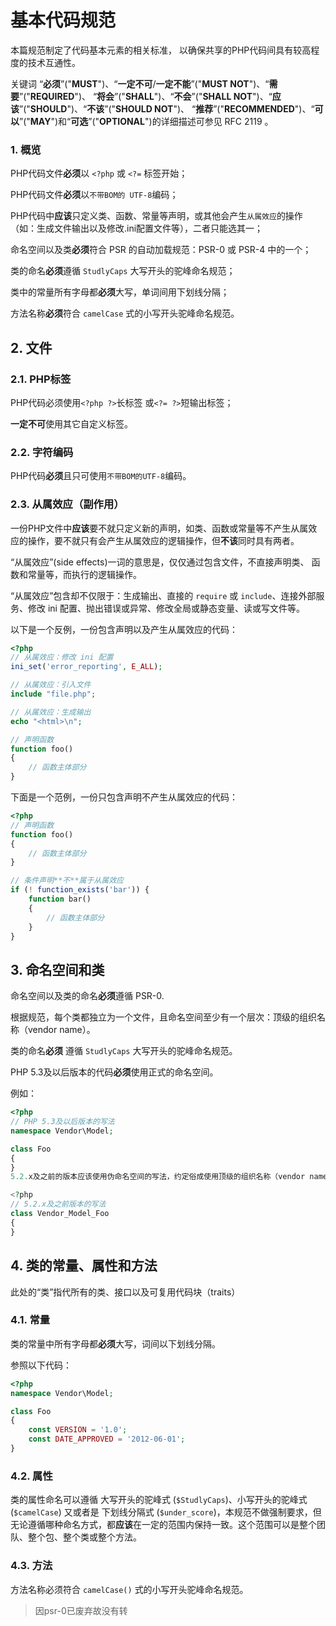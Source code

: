 # 基本代码规范

本篇规范制定了代码基本元素的相关标准，
以确保共享的PHP代码间具有较高程度的技术互通性。

关键词 “**必须**”("**MUST**")、“**一定不可**/**一定不能**”("**MUST NOT**")、“**需要**”("**REQUIRED**")、
“**将会**”("**SHALL**")、“**不会**”("**SHALL NOT**")、“**应该**”("**SHOULD**")、“**不该**”("**SHOULD NOT**")、
“**推荐**”("**RECOMMENDED**")、“**可以**”("**MAY**")和“**可选**”("**OPTIONAL**")的详细描述可参见 RFC 2119 。

### 1. 概览

PHP代码文件**必须**以 `<?php` 或 `<?=` 标签开始；

PHP代码文件**必须**以`不带BOM的 UTF-8`编码；

PHP代码中**应该**只定义类、函数、常量等声明，或其他会产生`从属效应`的操作（如：生成文件输出以及修改.ini配置文件等），二者只能选其一；

命名空间以及类**必须**符合 PSR 的自动加载规范：PSR-0 或 PSR-4 中的一个；

类的命名**必须**遵循 `StudlyCaps` 大写开头的驼峰命名规范；

类中的常量所有字母都**必须**大写，单词间用下划线分隔；

方法名称**必须**符合 `camelCase` 式的小写开头驼峰命名规范。


## 2. 文件

### 2.1. PHP标签

PHP代码必须使用`<?php ?>`长标签 或`<?= ?>`短输出标签；

**一定不可**使用其它自定义标签。

### 2.2. 字符编码

PHP代码**必须**且只可使用`不带BOM的UTF-8`编码。

### 2.3. 从属效应（副作用）

一份PHP文件中**应该**要不就只定义新的声明，如类、函数或常量等不产生从属效应的操作，要不就只有会产生从属效应的逻辑操作，但**不该**同时具有两者。

“从属效应”(side effects)一词的意思是，仅仅通过包含文件，不直接声明类、
函数和常量等，而执行的逻辑操作。

“从属效应”包含却不仅限于：生成输出、直接的 `require` 或 `include`、连接外部服务、修改 ini 配置、抛出错误或异常、修改全局或静态变量、读或写文件等。

以下是一个反例，一份包含声明以及产生从属效应的代码：

```php
<?php
// 从属效应：修改 ini 配置
ini_set('error_reporting', E_ALL);

// 从属效应：引入文件
include "file.php";

// 从属效应：生成输出
echo "<html>\n";

// 声明函数
function foo()
{
    // 函数主体部分
}
```

下面是一个范例，一份只包含声明不产生从属效应的代码：

```php
<?php
// 声明函数
function foo()
{
    // 函数主体部分
}

// 条件声明**不**属于从属效应
if (! function_exists('bar')) {
    function bar()
    {
        // 函数主体部分
    }
}
```

## 3. 命名空间和类

命名空间以及类的命名**必须**遵循 PSR-0.

根据规范，每个类都独立为一个文件，且命名空间至少有一个层次：顶级的组织名称（vendor name）。

类的命名**必须** 遵循 `StudlyCaps` 大写开头的驼峰命名规范。

PHP 5.3及以后版本的代码**必须**使用正式的命名空间。

例如：

```php
<?php
// PHP 5.3及以后版本的写法
namespace Vendor\Model;

class Foo
{
}
5.2.x及之前的版本应该使用伪命名空间的写法，约定俗成使用顶级的组织名称（vendor name）如 Vendor_ 为类前缀。

<?php
// 5.2.x及之前版本的写法
class Vendor_Model_Foo
{
}
```

## 4. 类的常量、属性和方法

此处的“类”指代所有的类、接口以及可复用代码块（traits）

### 4.1. 常量

类的常量中所有字母都**必须**大写，词间以下划线分隔。

参照以下代码：

```php
<?php
namespace Vendor\Model;

class Foo
{
    const VERSION = '1.0';
    const DATE_APPROVED = '2012-06-01';
}
```

### 4.2. 属性

类的属性命名可以遵循 大写开头的驼峰式 (`$StudlyCaps`)、小写开头的驼峰式 (`$camelCase`) 又或者是 下划线分隔式 (`$under_score`)，本规范不做强制要求，但无论遵循哪种命名方式，都**应该**在一定的范围内保持一致。这个范围可以是整个团队、整个包、整个类或整个方法。

### 4.3. 方法

方法名称必须符合 `camelCase()` 式的小写开头驼峰命名规范。

> 因psr-0已废弃故没有转

